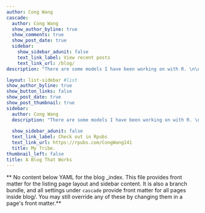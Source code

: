 ```yaml
---
author: Cong Wang
cascade:
  author: Cong Wang
  show_author_byline: true
  show_comments: true
  show_post_date: true
  sidebar:
    show_sidebar_adunit: false
    text_link_label: View recent posts
    text_link_url: /blog/
description: "There are some models I have been working on with R. \n\nCheck Also some thoughts from my daily life. \n"

layout: list-sidebar #list
show_author_byline: true
show_button_links: false
show_post_date: true
show_post_thumbnail: true
sidebar:
  author: Cong Wang
  description: "There are some models I have been working on with R. \n\nCheck Also some thoughts from my daily life. \n"
  
  show_sidebar_adunit: false
  text_link_label: Check out in Rpubs
  text_link_url: https://rpubs.com/CongWang141
  title: My Tribe.
thumbnail_left: false
title: A Blog That Works
---
```


** No content below YAML for the blog _index. This file provides front matter for the listing page layout and sidebar content. It is also a branch bundle, and all settings under `cascade` provide front matter for all pages inside blog/. You may still override any of these by changing them in a page's front matter.**
